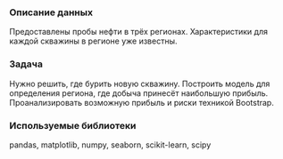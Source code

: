 ### Описание данных
Предоставлены пробы нефти в трёх регионах. Характеристики для каждой скважины в регионе уже известны. 

### Задача
Нужно решить, где бурить новую скважину.
Построить модель для определения региона, где добыча принесёт наибольшую прибыль. Проанализировать возможную прибыль и риски техникой Bootstrap.

### Используемые библиотеки
pandas, matplotlib, numpy, seaborn, scikit-learn, scipy
